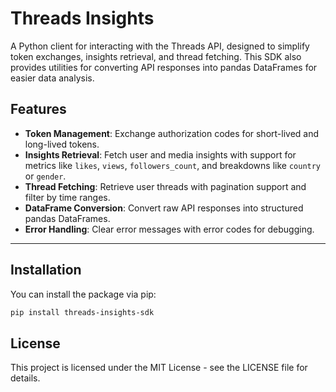 # Threads Insights

A Python client for interacting with the Threads API, designed to simplify token exchanges, insights retrieval, and thread fetching. This SDK also provides utilities for converting API responses into pandas DataFrames for easier data analysis.

## Features

- **Token Management**: Exchange authorization codes for short-lived and long-lived tokens.
- **Insights Retrieval**: Fetch user and media insights with support for metrics like `likes`, `views`, `followers_count`, and breakdowns like `country` or `gender`.
- **Thread Fetching**: Retrieve user threads with pagination support and filter by time ranges.
- **DataFrame Conversion**: Convert raw API responses into structured pandas DataFrames.
- **Error Handling**: Clear error messages with error codes for debugging.

---

## Installation

You can install the package via pip:

```sh
pip install threads-insights-sdk
```


## License

This project is licensed under the MIT License - see the LICENSE file for details.
